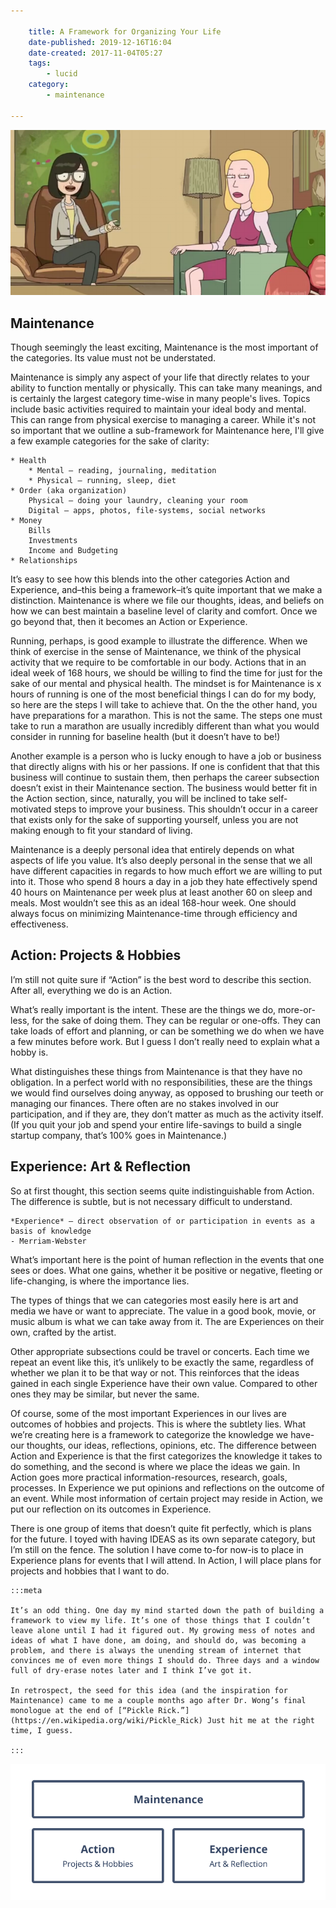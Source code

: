 ```yaml
---

    title: A Framework for Organizing Your Life
    date-published: 2019-12-16T16:04
    date-created: 2017-11-04T05:27
    tags:
        - lucid
    category:
        - maintenance

---
```


![Visualization of the Framework. Maintenance, Action, and Experience](1-2.png)

## Maintenance

Though seemingly the least exciting, Maintenance is the most important of the categories. Its value must not be understated.

Maintenance is simply any aspect of your life that directly relates to your ability to function mentally or physically. This can take many meanings, and is certainly the largest category time-wise in many people's lives. Topics include basic activities required to maintain your ideal body and mental. This can range from physical exercise to managing a career. While it's not so important that we outline a sub-framework for Maintenance here, I'll give a few example categories for the sake of clarity:


    * Health 
        * Mental – reading, journaling, meditation
        * Physical – running, sleep, diet
    * Order (aka organization)
        Physical – doing your laundry, cleaning your room
        Digital – apps, photos, file-systems, social networks
    * Money
        Bills
        Investments
        Income and Budgeting
    * Relationships


It’s easy to see how this blends into the other categories Action and Experience, and–this being a framework–it’s quite important that we make a distinction. Maintenance is where we file our thoughts, ideas, and beliefs on how we can best maintain a baseline level of clarity and comfort. Once we go beyond that, then it becomes an Action or Experience.

Running, perhaps, is good example to illustrate the difference. When we think of exercise in the sense of Maintenance, we think of the physical activity that we require to be comfortable in our body. Actions that in an ideal week of 168 hours, we should be willing to find the time for just for the sake of our mental and physical health. The mindset is for Maintenance is x hours of running is one of the most beneficial things I can do for my body, so here are the steps I will take to achieve that. On the the other hand, you have preparations for a marathon. This is not the same. The steps one must take to run a marathon are usually incredibly different than what you would consider in running for baseline health (but it doesn’t have to be!)

Another example is a person who is lucky enough to have a job or business that directly aligns with his or her passions. If one is confident that that this business will continue to sustain them, then perhaps the career subsection doesn’t exist in their Maintenance section. The business would better fit in the Action section, since, naturally, you will be inclined to take self-motivated steps to improve your business. This shouldn’t occur in a career that exists only for the sake of supporting yourself, unless you are not making enough to fit your standard of living.

Maintenance is a deeply personal idea that entirely depends on what aspects of life you value. It’s also deeply personal in the sense that we all have different capacities in regards to how much effort we are willing to put into it. Those who spend 8 hours a day in a job they hate effectively spend 40 hours on Maintenance per week plus at least another 60 on sleep and meals. Most wouldn’t see this as an ideal 168-hour week. One should always focus on minimizing Maintenance-time through efficiency and effectiveness.

## Action: Projects & Hobbies

I’m still not quite sure if “Action” is the best word to describe this section. After all, everything we do is an Action.

What’s really important is the intent. These are the things we do, more-or-less, for the sake of doing them. They can be regular or one-offs. They can take loads of effort and planning, or can be something we do when we have a few minutes before work. But I guess I don’t really need to explain what a hobby is.

What distinguishes these things from Maintenance is that they have no obligation. In a perfect world with no responsibilities, these are the things we would find ourselves doing anyway, as opposed to brushing our teeth or managing our finances. There often are no stakes involved in our participation, and if they are, they don’t matter as much as the activity itself. (If you quit your job and spend your entire life-savings to build a single startup company, that’s 100% goes in Maintenance.)

## Experience: Art & Reflection

So at first thought, this section seems quite indistinguishable from Action. The difference is subtle, but is not necessary difficult to understand.

    *Experience* – direct observation of or participation in events as a basis of knowledge 
    - Merriam-Webster

What’s important here is the point of human reflection in the events that one sees or does. What one gains, whether it be positive or negative, fleeting or life-changing, is where the importance lies.

The types of things that we can categories most easily here is art and media we have or want to appreciate. The value in a good book, movie, or music album is what we can take away from it. The are Experiences on their own, crafted by the artist.

Other appropriate subsections could be travel or concerts. Each time we repeat an event like this, it’s unlikely to be exactly the same, regardless of whether we plan it to be that way or not. This reinforces that the ideas gained in each single Experience have their own value. Compared to other ones they may be similar, but never the same.

Of course, some of the most important Experiences in our lives are outcomes of hobbies and projects. This is where the subtlety lies. What we’re creating here is a framework to categorize the knowledge we have-our thoughts, our ideas, reflections, opinions, etc. The difference between Action and Experience is that the first categorizes the knowledge it takes to do something, and the second is where we place the ideas we gain. In Action goes more practical information-resources, research, goals, processes. In Experience we put opinions and reflections on the outcome of an event. While most information of certain project may reside in Action, we put our reflection on its outcomes in Experience. 

There is one group of items that doesn’t quite fit perfectly, which is plans for the future. I toyed with having IDEAS as its own separate category, but I’m still on the fence. The solution I have come to-for now-is to place in Experience plans for events that I will attend. In Action, I will place plans for projects and hobbies that I want to do.

    :::meta

    It’s an odd thing. One day my mind started down the path of building a framework to view my life. It’s one of those things that I couldn’t leave alone until I had it figured out. My growing mess of notes and ideas of what I have done, am doing, and should do, was becoming a problem, and there is always the unending stream of internet that convinces me of even more things I should do. Three days and a window full of dry-erase notes later and I think I’ve got it.

    In retrospect, the seed for this idea (and the inspiration for Maintenance) came to me a couple months ago after Dr. Wong’s final monologue at the end of [“Pickle Rick.”](https://en.wikipedia.org/wiki/Pickle_Rick) Just hit me at the right time, I guess.

    :::

![Screenshot of Pickle Rick Episode](1-1.png)